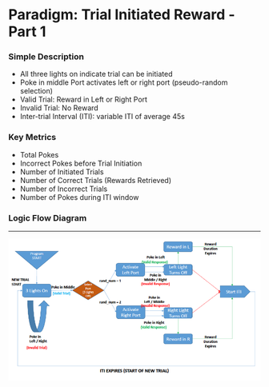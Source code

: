 
# Paradigm: Trial Initiated Reward - Part 1


### Simple Description

- All three lights on indicate trial can be initiated
- Poke in middle Port activates left or right port (pseudo-random selection)
- Valid Trial: Reward in Left or Right Port
- Invalid Trial: No Reward
- Inter-trial Interval (ITI): variable ITI of average 45s


### Key Metrics

- Total Pokes
- Incorrect Pokes before Trial Initiation
- Number of Initiated Trials
- Number of Correct Trials (Rewards Retrieved)
- Number of Incorrect Trials
- Number of Pokes during ITI window

### Logic Flow Diagram

___

<p align="center">
  <img src="TIR_1_Diagram.png" align=center width=900/><br>
</p>
